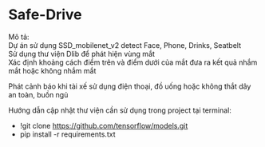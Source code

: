 # Safe-Drive  
Mô tả:  
Dự án sử dụng SSD_mobilenet_v2 detect Face, Phone, Drinks, Seatbelt  
Sử dụng thư viện Dlib để phát hiện vùng mắt  
Xác định khoảng cách điểm trên và điểm dưới của mắt đưa ra kết quả nhắm mắt hoặc không nhắm mắt
  
Phát cảnh báo khi tài xế sử dụng điện thoại, đồ uống hoặc không thắt dây an toàn, buồn ngủ

Hướng dẫn cập nhật thư viện cần sử dụng trong project tại terminal:  
  -  !git clone https://github.com/tensorflow/models.git  
  -  pip install -r requirements.txt  
